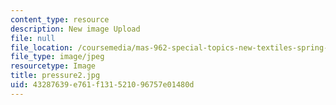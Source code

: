 ```yaml
---
content_type: resource
description: New image Upload
file: null
file_location: /coursemedia/mas-962-special-topics-new-textiles-spring-2010/43287639e761f131521096757e01480d_pressure2.jpg
file_type: image/jpeg
resourcetype: Image
title: pressure2.jpg
uid: 43287639-e761-f131-5210-96757e01480d
---
```

